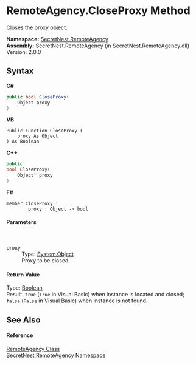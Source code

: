 # RemoteAgency.CloseProxy Method 
 

Closes the proxy object.

**Namespace:**&nbsp;<a href="N_SecretNest_RemoteAgency">SecretNest.RemoteAgency</a><br />**Assembly:**&nbsp;SecretNest.RemoteAgency (in SecretNest.RemoteAgency.dll) Version: 2.0.0

## Syntax

**C#**<br />
``` C#
public bool CloseProxy(
	Object proxy
)
```

**VB**<br />
``` VB
Public Function CloseProxy ( 
	proxy As Object
) As Boolean
```

**C++**<br />
``` C++
public:
bool CloseProxy(
	Object^ proxy
)
```

**F#**<br />
``` F#
member CloseProxy : 
        proxy : Object -> bool 

```


#### Parameters
&nbsp;<dl><dt>proxy</dt><dd>Type: <a href="https://docs.microsoft.com/dotnet/api/system.object" target="_blank">System.Object</a><br />Proxy to be closed.</dd></dl>

#### Return Value
Type: <a href="https://docs.microsoft.com/dotnet/api/system.boolean" target="_blank">Boolean</a><br />Result. `true` (`True` in Visual Basic) when instance is located and closed; `false` (`False` in Visual Basic) when instance is not found.

## See Also


#### Reference
<a href="T_SecretNest_RemoteAgency_RemoteAgency">RemoteAgency Class</a><br /><a href="N_SecretNest_RemoteAgency">SecretNest.RemoteAgency Namespace</a><br />